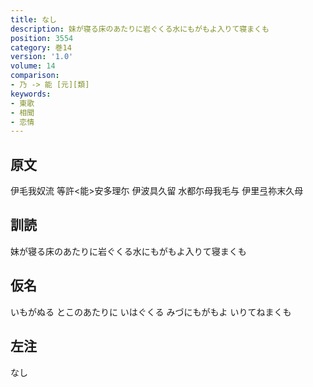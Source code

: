 ```yaml
---
title: なし
description: 妹が寝る床のあたりに岩ぐくる水にもがもよ入りて寝まくも
position: 3554
category: 巻14
version: '1.0'
volume: 14
comparison:
- 乃 -> 能 [元][類]
keywords:
- 東歌
- 相聞
- 恋情
---
```


## 原文

伊毛我奴流 等許<能>安多理尓 伊波具久留 水都尓母我毛与 伊里弖祢末久母

## 訓読

妹が寝る床のあたりに岩ぐくる水にもがもよ入りて寝まくも

## 仮名

いもがぬる とこのあたりに いはぐくる みづにもがもよ いりてねまくも

## 左注

なし
